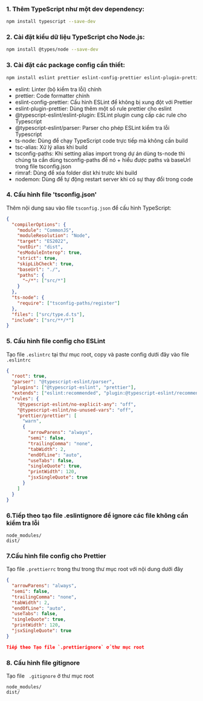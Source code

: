 ### 1. Thêm TypeScript như một dev dependency:

```bash
npm install typescript --save-dev
```

### 2. Cài đặt kiểu dữ liệu TypeScript cho Node.js:

```bash
npm install @types/node --save-dev
```

### 3. Cài đặt các package config cần thiết:

```bash
npm install eslint prettier eslint-config-prettier eslint-plugin-prettier @typescript-eslint/eslint-plugin @typescript-eslint/parser ts-node tsc-alias tsconfig-paths rimraf nodemon --save-dev
```

- eslint: Linter (bộ kiểm tra lỗi) chính
- prettier: Code formatter chính
- eslint-config-prettier: Cấu hình ESLint để không bị xung đột với Prettier
- eslint-plugin-prettier: Dùng thêm một số rule prettier cho eslint
- @typescript-eslint/eslint-plugin: ESLint plugin cung cấp các rule cho Typescript
- @typescript-eslint/parser: Parser cho phép ESLint kiểm tra lỗi Typescript
- ts-node: Dùng để chạy TypeScript code trực tiếp mà không cần build
- tsc-alias: Xử lý alias khi build
- tsconfig-paths: Khi setting alias import trong dự án dùng ts-node thì chúng ta cần dùng tsconfig-paths để nó + hiểu được paths và baseUrl trong file tsconfig.json
- rimraf: Dùng để xóa folder dist khi trước khi build
- nodemon: Dùng để tự động restart server khi có sự thay đổi trong code

### 4. Cấu hình file 'tsconfig.json'

Thêm nội dung sau vào file `tsconfig.json` để cấu hình TypeScript:

```json
{
  "compilerOptions": {
    "module": "CommonJS",
    "moduleResolution": "Node",
    "target": "ES2022",
    "outDir": "dist",
    "esModuleInterop": true,
    "strict": true,
    "skipLibCheck": true,
    "baseUrl": "./",
    "paths": {
      "~/*": ["src/*"]
    }
  },
  "ts-node": {
    "require": ["tsconfig-paths/register"]
  },
  "files": ["src/type.d.ts"],
  "include": ["src/**/*"]
}
```

### 5. Cấu hình file config cho ESLint

Tạo file `.eslintrc` tại thư mục root, copy và paste config dưới đây vào file `.eslintrc`

```json
{
  "root": true,
  "parser": "@typescript-eslint/parser",
  "plugins": ["@typescript-eslint", "prettier"],
  "extends": ["eslint:recommended", "plugin:@typescript-eslint/recommended", "eslint-config-prettier", "prettier"],
  "rules": {
    "@typescript-eslint/no-explicit-any": "off",
    "@typescript-eslint/no-unused-vars": "off",
    "prettier/prettier": [
      "warn",
      {
        "arrowParens": "always",
        "semi": false,
        "trailingComma": "none",
        "tabWidth": 2,
        "endOfLine": "auto",
        "useTabs": false,
        "singleQuote": true,
        "printWidth": 120,
        "jsxSingleQuote": true
      }
    ]
  }
}
```

### 6.Tiếp theo tạo file .eslintignore để ignore các file không cần kiểm tra lỗi

```
node_modules/
dist/
```

### 7.Cấu hình file config cho Prettier

Tạo file `.prettierrc` trong thư trong thư mục root với nội dung dưới đây

```json
{
  "arrowParens": "always",
  "semi": false,
  "trailingComma": "none",
  "tabWidth": 2,
  "endOfLine": "auto",
  "useTabs": false,
  "singleQuote": true,
  "printWidth": 120,
  "jsxSingleQuote": true
}

Tiếp theo Tạo file `.prettierignore` ở thư mục root
```

### 8. Cấu hình file gitignore

Tạo file ` .gitignore` ở thư mục root

```
node_modules/
dist/
```
